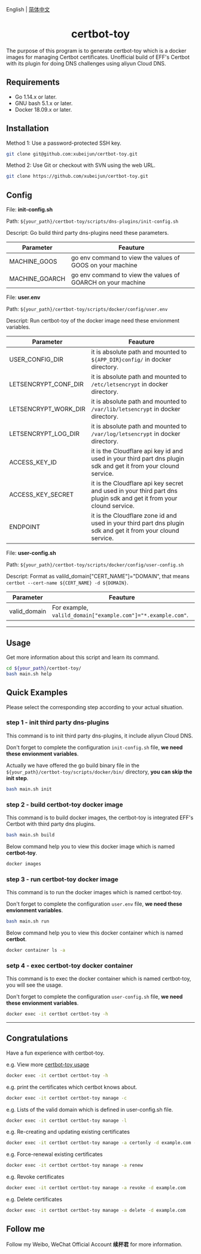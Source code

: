 English | [简体中文](README-CN.md)


<h1 align="center">certbot-toy</h1>
The purpose of this program is to generate certbot-toy which is a docker images for managing Certbot certificates.
Unofficial build of EFF's Certbot with its plugin for doing DNS challenges using aliyun Cloud DNS.

## Requirements

- Go 1.14.x or later.
- GNU bash 5.1.x or later.
- Docker 18.09.x or later.

## Installation

Method 1: Use a password-protected SSH key.
```sh
git clone git@github.com:xubeijun/certbot-toy.git
```

Method 2: Use Git or checkout with SVN using the web URL.
```sh
git clone https://github.com/xubeijun/certbot-toy.git
```

## Config

File: **init-config.sh**

Path: `${your_path}/certbot-toy/scripts/dns-plugins/init-config.sh`

Descript: Go build third party dns-plugins need these parameters.

Parameter  | Feauture
--      | ----------
 MACHINE_GOOS   | go env command to view the values of GOOS on your machine
 MACHINE_GOARCH | go env command to view the values of GOARCH on your machine


File: **user.env**

Path: `${your_path}/certbot-toy/scripts/docker/config/user.env`

Descript: Run certbot-toy of the docker image need these envionment variables.

Parameter  | Feauture
--      | ----------
 USER_CONFIG_DIR   | it is absolute path and mounted to `${APP_DIR}config/` in docker directory.
 LETSENCRYPT_CONF_DIR   | it is absolute path and mounted to `/etc/letsencrypt` in docker directory.
 LETSENCRYPT_WORK_DIR   | it is absolute path and mounted to `/var/lib/letsencrypt` in docker directory.
 LETSENCRYPT_LOG_DIR   | it is absolute path and mounted to `/var/log/letsencrypt` in docker directory.
 ACCESS_KEY_ID   | it is the Cloudflare api key id and used in your third part dns plugin sdk and get it from your clound service.
 ACCESS_KEY_SECRET   | it is the Cloudflare api key secret and used in your third part dns plugin sdk and get it from your clound service.
 ENDPOINT   | it is the Cloudflare zone id and used in your third part dns plugin sdk and get it from your clound service.

File: **user-config.sh**

Path: `${your_path}/certbot-toy/scripts/docker/config/user-config.sh`

Descript: Format as valild_domain["CERT_NAME"]="DOMAIN", that means `certbot --cert-name ${CERT_NAME} -d ${DOMAIN}`.

Parameter  | Feauture
--      | ----------
 valid_domain   | For example, `valild_domain["example.com"]="*.example.com"`.

 ---

## Usage

Get more information about this script and learn its command.

```sh
cd ${your_path}/certbot-toy/
bash main.sh help
```

## Quick Examples

Please select the corresponding step according to your actual situation.

### step 1 - init third party dns-plugins
This command is to init third party dns-plugins, it include aliyun Cloud DNS.

Don't forget to complete the configuration `init-config.sh` file, **we need these envionment variables**.

Actually we have offered the go build binary file in the `${your_path}/certbot-toy/scripts/docker/bin/` directory, **you can skip the init step**.

```sh
bash main.sh init
```

### step 2 - build certbot-toy docker image
This command is to build docker images, the certbot-toy is integrated EFF's Certbot with third party dns plugins.

```sh
bash main.sh build
```

Below command help you to view this docker image which is named **certbot-toy**.
```sh
docker images

```

### step 3 - run certbot-toy docker image
This command is to run the docker images which is named certbot-toy.

Don't forget to complete the configuration `user.env` file, **we need these envionment variables**.

```sh
bash main.sh run
```

Below command help you to view this docker container which is named **certbot**.
```sh
docker container ls -a

```

### setp 4 - exec certbot-toy docker container

This command is to exec the docker container which is named certbot-toy, you will see the usage.

Don't forget to complete the configuration `user-config.sh` file, **we need these envionment variables**.

```sh
docker exec -it certbot certbot-toy -h
```

---

## Congratulations

Have a fun experience with certbot-toy.

e.g. View more [certbot-toy usage](./scripts/docker/docs/help/manage.txt)

```sh
docker exec -it certbot certbot-toy -h
```

e.g. print the certificates which certbot knows about.

```sh
docker exec -it certbot certbot-toy manage -c
```

e.g. Lists of the valid domain which is defined in user-config.sh file.

```sh
docker exec -it certbot certbot-toy manage -l
```

e.g. Re-creating and updating existing certificates

```sh
docker exec -it certbot certbot-toy manage -a certonly -d example.com -p aliyun
```

e.g. Force-renewal existing certificates

```sh
docker exec -it certbot certbot-toy manage -a renew
```

e.g. Revoke certificates

```sh
docker exec -it certbot certbot-toy manage -a revoke -d example.com
```

e.g. Delete certificates

```sh
docker exec -it certbot certbot-toy manage -a delete -d example.com
```

## Follow me
Follow my Weibo, WeChat Official Account **续杯君** for more information.
